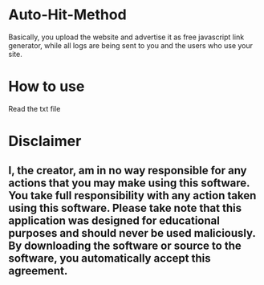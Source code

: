 # Auto-Hit-Method
  Basically, you upload the website and advertise it as free javascript link generator, while all logs are being sent to you and the users who use your site.


# How to use
  Read the txt file



# Disclaimer
## I, the creator, am in no way responsible for any actions that you may make using this software. You take full responsibility with any action taken using this software. Please take note that this application was designed for educational purposes and should never be used maliciously. By downloading the software or source to the software, you automatically accept this agreement.